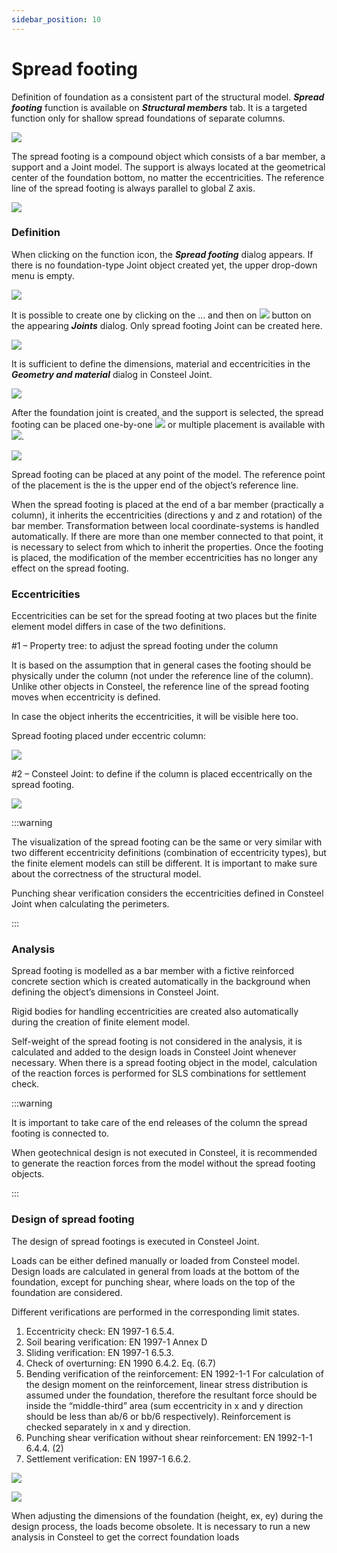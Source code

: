 ```yaml
---
sidebar_position: 10
---
```

# Spread footing

Definition of foundation as a consistent part of the structural model. **_Spread footing_** function is available on **_Structural members_** tab. It is a targeted function only for shallow spread foundations of separate columns.

<!-- /wp:paragraph -->

<!-- wp:image {"align":"center","id":44437,"sizeSlug":"full","linkDestination":"none"} -->

![](./img/wp-content-uploads-2023-01-image-2.png)

<!-- /wp:image -->

<!-- wp:paragraph -->

The spread footing is a compound object which consists of a bar member, a support and a Joint model. The support is always located at the geometrical center of the foundation bottom, no matter the eccentricities. The reference line of the spread footing is always parallel to global Z axis.

<!-- /wp:paragraph -->

<!-- wp:image {"align":"center","id":44444,"sizeSlug":"full","linkDestination":"none"} -->

![](./img/wp-content-uploads-2023-01-image-3.png)

<!-- /wp:image -->

<!-- wp:heading {"level":3} -->

### Definition

<!-- /wp:heading -->

<!-- wp:paragraph -->

When clicking on the function icon, the **_Spread footing_** dialog appears. If there is no foundation-type Joint object created yet, the upper drop-down menu is empty.

<!-- /wp:paragraph -->

<!-- wp:image {"align":"center","id":44451,"width":476,"height":260,"sizeSlug":"full","linkDestination":"none"} -->

![](./img/wp-content-uploads-2023-01-image-4.png)

<!-- /wp:image -->

<!-- wp:paragraph -->

It is possible to create one by clicking on the … and then on ![](./img/wp-content-uploads-2022-12-JointCreateIcon.png) button on the appearing **_Joints_** dialog. Only spread footing Joint can be created here.

<!-- /wp:paragraph -->

<!-- wp:image {"align":"center","id":44465,"width":857,"height":149,"sizeSlug":"full","linkDestination":"none"} -->

![](./img/wp-content-uploads-2023-01-image-5.png)

<!-- /wp:image -->

<!-- wp:paragraph -->

It is sufficient to define the dimensions, material and eccentricities in the **_Geometry and material_** dialog in Consteel Joint.

<!-- /wp:paragraph -->

<!-- wp:image {"align":"center","id":44472,"width":615,"height":530,"sizeSlug":"full","linkDestination":"none"} -->

![](./img/wp-content-uploads-2023-01-image-6.png)

<!-- /wp:image -->

<!-- wp:paragraph -->

After the foundation joint is created, and the support is selected, the spread footing can be placed one-by-one ![](./img/wp-content-uploads-2022-12-Pencil_icon.png) or multiple placement is available with ![](./img/wp-content-uploads-2022-12-Arrow_icon.png).

<!-- /wp:paragraph -->

<!-- wp:image {"align":"center","id":44493,"width":473,"height":258,"sizeSlug":"full","linkDestination":"none"} -->

![](./img/wp-content-uploads-2023-01-image-7.png)

<!-- /wp:image -->

<!-- wp:paragraph -->

Spread footing can be placed at any point of the model. The reference point of the placement is the is the upper end of the object’s reference line.

<!-- /wp:paragraph -->

<!-- wp:paragraph -->

When the spread footing is placed at the end of a bar member (practically a column), it inherits the eccentricities (directions y and z and rotation) of the bar member. Transformation between local coordinate-systems is handled automatically. If there are more than one member connected to that point, it is necessary to select from which to inherit the properties. Once the footing is placed, the modification of the member eccentricities has no longer any effect on the spread footing.

<!-- /wp:paragraph -->

<!-- wp:heading {"level":3} -->

### Eccentricities

<!-- /wp:heading -->

<!-- wp:paragraph -->

Eccentricities can be set for the spread footing at two places but the finite element model differs in case of the two definitions.

<!-- /wp:paragraph -->

<!-- wp:paragraph -->

\#1 – Property tree: to adjust the spread footing under the column

<!-- /wp:paragraph -->

<!-- wp:paragraph -->

It is based on the assumption that in general cases the footing should be physically under the column (not under the reference line of the column). Unlike other objects in Consteel, the reference line of the spread footing moves when eccentricity is defined.

<!-- /wp:paragraph -->

<!-- wp:paragraph -->

In case the object inherits the eccentricities, it will be visible here too.

<!-- /wp:paragraph -->

<!-- wp:paragraph -->

Spread footing placed under eccentric column:

<!-- /wp:paragraph -->

<!-- wp:image {"align":"center","id":44500,"width":1028,"height":330,"sizeSlug":"full","linkDestination":"none"} -->

![](./img/wp-content-uploads-2023-01-image-8.png)

<!-- /wp:image -->

<!-- wp:paragraph -->

\#2 – Consteel Joint: to define if the column is placed eccentrically on the spread footing.

<!-- /wp:paragraph -->

<!-- wp:image {"align":"center","id":44507,"width":1031,"height":303,"sizeSlug":"full","linkDestination":"none"} -->

![](./img/wp-content-uploads-2023-01-image-9.png)

<!-- /wp:image -->

<!-- wp:image {"align":"left","id":44536,"width":138,"height":147,"sizeSlug":"full","linkDestination":"none"} -->


:::warning

The visualization of the spread footing can be the same or very similar with two different eccentricity definitions (combination of eccentricity types), but the finite element models can still be different. It is important to make sure about the correctness of the structural model.

Punching shear verification considers the eccentricities defined in Consteel Joint when calculating the perimeters.

:::
<!-- /wp:paragraph -->

<!-- wp:paragraph -->

<!-- /wp:paragraph -->

<!-- wp:heading {"level":3} -->

### Analysis

<!-- /wp:heading -->

<!-- wp:paragraph -->

Spread footing is modelled as a bar member with a fictive reinforced concrete section which is created automatically in the background when defining the object’s dimensions in Consteel Joint.

<!-- /wp:paragraph -->

<!-- wp:paragraph -->

Rigid bodies for handling eccentricities are created also automatically during the creation of finite element model.

<!-- /wp:paragraph -->

<!-- wp:paragraph -->

Self-weight of the spread footing is not considered in the analysis, it is calculated and added to the design loads in Consteel Joint whenever necessary. When there is a spread footing object in the model, calculation of the reaction forces is performed for SLS combinations for settlement check.

<!-- /wp:paragraph -->

<!-- wp:paragraph -->

<!-- /wp:paragraph -->

<!-- wp:image {"align":"left","id":44544,"width":144,"height":153,"sizeSlug":"full","linkDestination":"none"} -->


<!-- /wp:image -->

<!-- wp:paragraph -->

:::warning

It is important to take care of the end releases of the column the spread footing is connected to.

<!-- /wp:paragraph -->

<!-- wp:paragraph -->

When geotechnical design is not executed in Consteel, it is recommended to generate the reaction forces from the model without the spread footing objects.

:::

<!-- /wp:paragraph -->

<!-- wp:paragraph -->

<!-- /wp:paragraph -->

<!-- wp:paragraph -->

<!-- /wp:paragraph -->

<!-- wp:paragraph -->

<!-- /wp:paragraph -->

<!-- wp:paragraph -->

<!-- /wp:paragraph -->

<!-- wp:heading {"level":3} -->

### Design of spread footing

<!-- /wp:heading -->

<!-- wp:paragraph -->

The design of spread footings is executed in Consteel Joint.

<!-- /wp:paragraph -->

<!-- wp:paragraph -->

Loads can be either defined manually or loaded from Consteel model. Design loads are calculated in general from loads at the bottom of the foundation, except for punching shear, where loads on the top of the foundation are considered.

<!-- /wp:paragraph -->

<!-- wp:paragraph -->

Different verifications are performed in the corresponding limit states.

<!-- /wp:paragraph -->

<!-- wp:list {"ordered":true,"type":"1"} -->

1. Eccentricity check: EN 1997-1 6.5.4.
2. Soil bearing verification: EN 1997-1 Annex D
3. Sliding verification: EN 1997-1 6.5.3.
4. Check of overturning: EN 1990 6.4.2. Eq. (6.7)
5. Bending verification of the reinforcement: EN 1992-1-1 For calculation of the design moment on the reinforcement, linear stress distribution is assumed under the foundation, therefore the resultant force should be inside the “middle-third” area (sum eccentricity in x and y direction should be less than ab/6 or bb/6 respectively). Reinforcement is checked separately in x and y direction.
6. Punching shear verification without shear reinforcement: EN 1992-1-1 6.4.4. (2)
7. Settlement verification: EN 1997-1 6.6.2.

<!-- /wp:list -->

<!-- wp:paragraph -->

<!-- /wp:paragraph -->

<!-- wp:image {"align":"center","id":44551,"sizeSlug":"large","linkDestination":"none"} -->

![](./img/wp-content-uploads-2023-01-image-15-1024x187.png)

<!-- /wp:image -->

<!-- wp:paragraph -->

<!-- /wp:paragraph -->

<!-- wp:image {"align":"left","id":44558,"width":142,"height":151,"sizeSlug":"full","linkDestination":"none"} -->

![](./img/wp-content-uploads-2023-01-image-16.png)

<!-- /wp:image -->

<!-- wp:paragraph -->

<!-- /wp:paragraph -->

<!-- wp:paragraph -->

<!-- /wp:paragraph -->

<!-- wp:paragraph -->

When adjusting the dimensions of the foundation (height, ex, ey) during the design process, the loads become obsolete. It is necessary to run a new analysis in Consteel to get the correct foundation loads

<!-- /wp:paragraph -->

